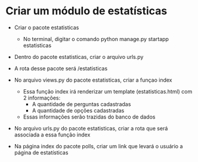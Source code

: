 # Criar um módulo de estatísticas

* Criar o pacote estatisticas
    * No terminal, digitar o comando python manage.py startapp estatisticas

* Dentro do pacote estatisticas, criar o arquivo urls.py

* A rota desse pacote será /estatisticas
* No arquivo views.py do pacote estatisticas, criar a funçao index
    * Essa função index irá renderizar um template (estatisticas.html) com 2 informações:
        * A quantidade de perguntas cadastradas
        * A quantidade de opções cadastradas
    * Essas informações serão trazidas do banco de dados

* No arquivo urls.py do pacote estatisticas, criar a rota que será associada a essa função index

* Na página index do pacote polls, criar um link que levará o usuário a página de estatísticas